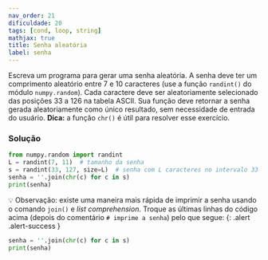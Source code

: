 ```yaml
---
nav_order: 21
dificuldade: 20
tags: [cond, loop, string]
mathjax: true
title: Senha aleatória
label: senha
---
```


Escreva um programa para gerar uma senha aleatória. A senha deve ter um comprimento aleatório entre 7 e 10 caracteres (use a função `randint()` do módulo `numpy.random`). Cada caractere deve ser aleatoriamente selecionado das posições 33 a 126 na tabela ASCII. Sua função deve retornar a senha gerada aleatoriamente como único resultado, sem necessidade de entrada do usuário.
**Dica:** a função `chr()` é útil para resolver esse exercício.

<!-- more -->

### Solução

```python
from numpy.random import randint
L = randint(7, 11)  # tamanho da senha
s = randint(33, 127, size=L)  # senha com L caracteres no intervalo 33-126
senha = ''.join(chr(c) for c in s)
print(senha)
```

:bulb: Observação: existe uma maneira mais rápida de imprimir a senha usando o comando `join()` e *list comprehension*. Troque as últimas linhas do código acima (depois do comentário `# imprime a senha`) pelo que segue:
{: .alert .alert-success }
```python
senha = ''.join(chr(c) for c in s)
print(senha)
```
